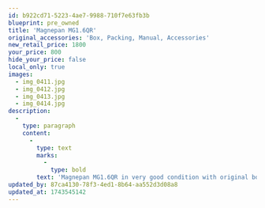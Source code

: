 ```yaml
---
id: b922cd71-5223-4ae7-9988-710f7e63fb3b
blueprint: pre_owned
title: 'Magnepan MG1.6QR'
original_accessories: 'Box, Packing, Manual, Accessories'
new_retail_price: 1800
your_price: 800
hide_your_price: false
local_only: true
images:
  - img_0411.jpg
  - img_0412.jpg
  - img_0413.jpg
  - img_0414.jpg
description:
  -
    type: paragraph
    content:
      -
        type: text
        marks:
          -
            type: bold
        text: 'Magnepan MG1.6QR in very good condition with original boxes and packing. Speakers sold as new for $1,800.00. White finish. There are a couple of small tears in the fabric (see picture). '
updated_by: 87ca4130-78f3-4ed1-8b64-aa552d3d08a8
updated_at: 1743545142
---
```

